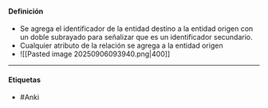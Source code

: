 #### Definición
- Se agrega el identificador de la entidad destino a la entidad origen con un doble subrayado para señalizar que es un identificador secundario.
- Cualquier atributo de la relación se agrega a la entidad origen
- ![[Pasted image 20250906093940.png|400]]
***
#### Etiquetas
- #Anki 